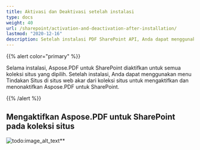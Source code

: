 ```yaml
---
title: Aktivasi dan Deaktivasi setelah instalasi
type: docs
weight: 40
url: /sharepoint/activation-and-deactivation-after-installation/
lastmod: "2020-12-16"
description: Setelah instalasi PDF SharePoint API, Anda dapat menggunakan menu Tindakan Situs di situs web akar dari koleksi situs untuk mengaktifkan dan menonaktifkannya.
---
```


{{% alert color="primary" %}}

Selama instalasi, Aspose.PDF untuk SharePoint diaktifkan untuk semua koleksi situs yang dipilih. Setelah instalasi, Anda dapat menggunakan menu Tindakan Situs di situs web akar dari koleksi situs untuk mengaktifkan dan menonaktifkan Aspose.PDF untuk SharePoint.

{{% /alert %}}

## Mengaktifkan Aspose.PDF untuk SharePoint pada koleksi situs 

![todo:image_alt_text](activation-and-deactivation-after-installation_1.png)**